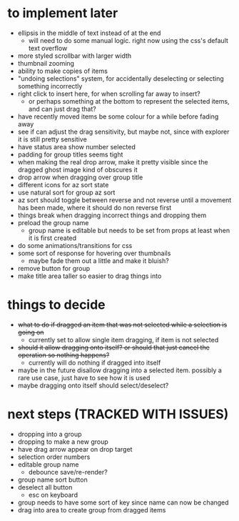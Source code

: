 # to implement later
- ellipsis in the middle of text instead of at the end
    - will need to do some manual logic. right now using the css's default text overflow
- more styled scrollbar with larger width
- thumbnail zooming
- ability to make copies of items
- "undoing selections" system, for accidentally deselecting or selecting something incorrectly
- right click to insert here, for when scrolling far away to insert?
    - or perhaps something at the bottom to represent the selected items, and can just drag that?
- have recently moved items be some colour for a while before fading away
- see if can adjust the drag sensitivity, but maybe not, since with explorer it is still pretty sensitive
- have status area show number selected
- padding for group titles seems tight
- when making the real drop arrow, make it pretty visible since the dragged ghost image kind of obscures it
- drop arrow when dragging over group title
- different icons for az sort state
- use natural sort for group az sort
- az sort should toggle between reverse and not reverse until a movement has been made, where it should do non reverse first
- things break when dragging incorrect things and dropping them
- preload the group name
    - group name is editable but needs to be set from props at least when it is first created
- do some animations/transitions for css
- some sort of response for hovering over thumbnails
    - maybe fade them out a little and make it bluish?
- remove button for group
- make title area taller so easier to drag things into

# things to decide
- ~~what to do if dragged an item that was not selected while a selection is going on~~
    - currently set to allow single item dragging, if item is not selected
- ~~should it allow dragging onto itself? or should that just cancel the operation so nothing happens?~~
    - currently will do nothing if dragged into itself
- maybe in the future disallow dragging into a selected item. possibly a rare use case, just have to see how it is used
- maybe dragging onto itself should select/deselect?

# next steps (TRACKED WITH ISSUES)
- dropping into a group
- dropping to make a new group
- have drag arrow appear on drop target
- selection order numbers
- editable group name
    - debounce save/re-render?
- group name sort button
- deselect all button
    - esc on keyboard
- group needs to have some sort of key since name can now be changed
- drag into area to create group from dragged items